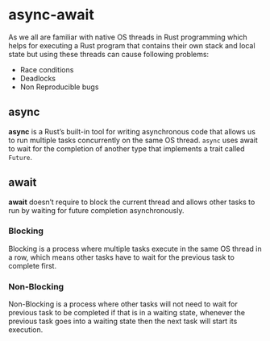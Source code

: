 # async-await
As we all are familiar with native OS threads in Rust programming which helps for executing a Rust program that contains 
their own stack and local state but using these threads can cause following problems:

* Race conditions
* Deadlocks
* Non Reproducible bugs

## async
**async** is a Rust’s built-in tool for writing asynchronous code that allows us to run multiple tasks concurrently on the same OS thread. `async` uses await to wait for the completion of another type that implements a trait called `Future`.
## await
**await** doesn’t require to block the current thread and allows other tasks to run by waiting for future completion asynchronously.

### Blocking
Blocking is a process where multiple tasks execute in the same OS thread in a row, which means other tasks have to wait 
for the previous task to complete first. 

### Non-Blocking
Non-Blocking is a process where other tasks will not need to wait for previous task to be completed if that is in a 
waiting state, whenever the previous task goes into a waiting state then the next task will start its execution.
